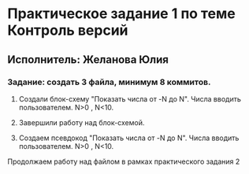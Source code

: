 # Практическое задание 1 по теме Контроль версий

## Исполнитель: Желанова Юлия

### Задание: создать 3 файла, минимум 8 коммитов.

1. Создали блок-схему "Показать числа от -N до N". Числа вводить пользователем. N>0 , N<10.

2. Завершили работу над блок-схемой.

3. Создаем псевдокод "Показать числа от -N до N". Числа вводить пользователем. N>0 , N<10.

Продолжаем работу над файлом в рамках практического задания 2

